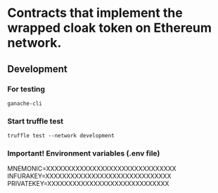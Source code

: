 # Contracts that implement the wrapped cloak token on Ethereum network.

## Development

### For testing

```
ganache-cli
```

### Start truffle test

```
truffle test --network development
```

### Important! Environment variables (.env file)

MNEMONIC=XXXXXXXXXXXXXXXXXXXXXXXXXXXXXXX
INFURAKEY=XXXXXXXXXXXXXXXXXXXXXXXXXXXXXX
PRIVATEKEY=XXXXXXXXXXXXXXXXXXXXXXXXXXXXX
